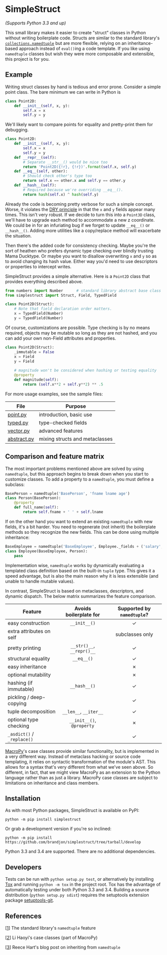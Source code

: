# SimpleStruct #

*(Supports Python 3.3 and up)*

This small library makes it easier to create "struct" classes in Python
without writing boilerplate code. Structs are similar to the standard
library's [`collections.namedtuple`][1] but are more flexible, relying on an
inheritance-based approach instead of `eval()`ing a code template. If
you like using `namedtuple` classes but wish they were more composable
and extensible, this project is for you.

## Example ##

Writing struct classes by hand is tedious and error prone. Consider a
simple point class. The bare minimum we can write in Python is

```python
class Point2D:
    def __init__(self, x, y):
        self.x = x
        self.y = y
```

We'll likely want to compare points for equality and pretty-print them
for debugging.

```python
class Point2D:
    def __init__(self, x, y):
        self.x = x
        self.y = y
    def __repr__(self):
        # Separate __str__() would be nice too
        return 'Point2D({!r}, {!r})'.format(self.x, self.y)
    def __eq__(self, other):
        # Should check other's type too
        return self.x == other.x and self.y == other.y
    def __hash__(self):
        # Required because we're overriding __eq__().
        return hash(self.x) ^ hash(self.y)
```

Already the code is becoming pretty verbose for such a simple concept.
Worse, it violates the [DRY principle](http://en.wikipedia.org/wiki/Don%27t_repeat_yourself)
in that the `x` and `y` fields appear many times. This isn't very
robust. If we decide to turn this into a `Point3D` class, we'll have
to upgrade each method to accommodate a new z coordinate. We could be
in for an infuriating bug if we forget to update `__eq__()` or
`__hash__()`. Adding more utilities like a copy/replace method will
exacerbate the situation.

Then there's the added code for consistency checking. Maybe you're the
sort of heathen who prefers dynamic type checking over blindly trusting
Mama Ducktype. Or maybe you want to disallow overwriting `x` and `y` so
as to avoid changing its hash value. Either way you'd need to use
descriptors or properties to intercept writes.

SimpleStruct provides a simple alternative. Here is a `Point2D` class
that provides everything described above.

```python
from numbers import Number      # standard library abstract base class
from simplestruct import Struct, Field, TypedField

class Point2D(Struct):
    # Note that field declaration order matters.
    x = TypedField(Number)
    y = TypedField(Number)
```

Of course, customizations are possible. Type checking is by no means
required, objects may be mutable so long as they are not hashed,
and you can add your own non-Field attributes and properties.

```python
class Point2D(Struct):
    _immutable = False
    x = Field
    y = Field
    
    # magnitude won't be considered when hashing or testing equality
    @property
    def magnitude(self):
        return (self.x**2 + self.y**2) ** .5
```

For more usage examples, see the sample files:

File | Purpose
---|---
[point.py](examples/point.py) | introduction, basic use
[typed.py](examples/typed.py) | type-checked fields
[vector.py](examples/vector.py) | advanced features
[abstract.py](examples/abstract.py) | mixing structs and metaclasses

## Comparison and feature matrix ##

The most important problems mentioned above are solved by using
`namedtuple`, but this approach begins to break down when you
start to customize classes. To add a property to a `namedtuple`,
you must define a subclass:

```python
BasePerson = namedtuple('BasePerson', 'fname lname age')
class Person(BasePerson):
    @property
    def full_name(self):
        return self.fname + ' ' + self.lname
```

If on the other hand you want to extend an existing `namedtuple` with
new fields, it's a bit harder. You need to regenerate (not inherit)
the boilerplate methods so they recognize the new fields. This can be
done using multiple inheritance:

```python
BaseEmployee = namedtuple('BaseEmployee', Employee._fields + ('salary',))
class Employee(BaseEmployee, Person):
    pass
```

Implementation wise, `namedtuple` works by dynamically evaluating
a templated class definition based on the built-in `tuple` type.
This gives it a speed advantage, but is also the main reason why
it is less extensible (and unable to handle mutable values).

In contrast, SimpleStruct is based on metaclasses, descriptors, and
dynamic dispatch. The below matrix summarizes the feature comparison.

Feature | Avoids boilerplate for | Supported by `namedtuple`?
---|:---:|:---:
easy construction | `__init__()` | ✓
extra attributes on self | | subclasses only
pretty printing | `__str()__`, `__repr()__` | ✓
structural equality | `__eq__()` | ✓
easy inheritance | | ✗
optional mutability | | ✗
hashing (if immutable) | `__hash__()` | ✓
pickling / deep-copying |  | ✓
tuple decomposition | `__len__`, `__iter__` | ✓
optional type checking | `__init__()`, `@property` | ✗
`_asdict()` / `_replace()` | | ✓

[MacroPy][2]'s case classes provide similar functionality, but is
implemented in a very different way. Instead of metaclass hacking
or source code templating, it relies on syntactic transformation
of the module's AST. This allows for a syntax that's very different
from what we've seen above. So different, in fact, that we might view
MacroPy as an extension to the Python language rather than as just
a library. MacroPy case classes are subject to limitations on
inheritance and class members.

## Installation ##

As with most Python packages, SimpleStruct is available on PyPI:

```
python -m pip install simplestruct
```

Or grab a development version if you're so inclined:

```
python -m pip install https://github.com/brandjon/simplestruct/tree/tarball/develop
```

Python 3.3 and 3.4 are supported. There are no additional dependencies.

## Developers ##

Tests can be run with `python setup.py test`, or alternatively by
installing [Tox](http://testrun.org/tox/latest/) and running 
`python -m tox` in the project root. Tox has the advantage of automatically
testing under both Python 3.3 and 3.4. Building a source distribution
(`python setup.py sdist`) requires the setuptools extension package
[setuptools-git](https://github.com/wichert/setuptools-git).

## References ##

[1]: https://docs.python.org/3/library/collections.html#collections.namedtuple
[[1]] The standard library's `namedtuple` feature

[2]: https://github.com/lihaoyi/macropy#case-classes
[[2]] Li Haoyi's case classes (part of MacroPy)

[3]: http://harts.net/reece/2013/06/02/using-namedtuples-with-method-and-instance-variable-inheritance/
[[3]] Reece Hart's blog post on inheriting from `namedtuple`
